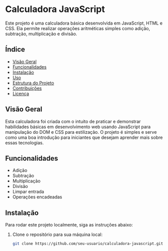 # Calculadora JavaScript

Este projeto é uma calculadora básica desenvolvida em JavaScript, HTML e CSS. Ela permite realizar operações aritméticas simples como adição, subtração, multiplicação e divisão.

## Índice

- [Visão Geral](#visão-geral)
- [Funcionalidades](#funcionalidades)
- [Instalação](#instalação)
- [Uso](#uso)
- [Estrutura do Projeto](#estrutura-do-projeto)
- [Contribuições](#contribuições)
- [Licença](#licença)

## Visão Geral

Esta calculadora foi criada com o intuito de praticar e demonstrar habilidades básicas em desenvolvimento web usando JavaScript para manipulação do DOM e CSS para estilização. O projeto é simples e serve como uma boa introdução para iniciantes que desejam aprender mais sobre essas tecnologias.

## Funcionalidades

- Adição
- Subtração
- Multiplicação
- Divisão
- Limpar entrada
- Operações encadeadas

## Instalação

Para rodar este projeto localmente, siga as instruções abaixo:

1. Clone o repositório para sua máquina local:
   ```bash
   git clone https://github.com/seu-usuario/calculadora-javascript.git
